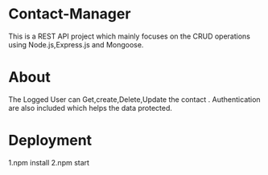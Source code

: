 # Contact-Manager

This is a REST API project which mainly focuses on the CRUD operations using Node.js,Express.js and Mongoose.

# About

The Logged User can Get,create,Delete,Update the contact . Authentication are also included which helps the data protected.

# Deployment

1.npm install
2.npm start
